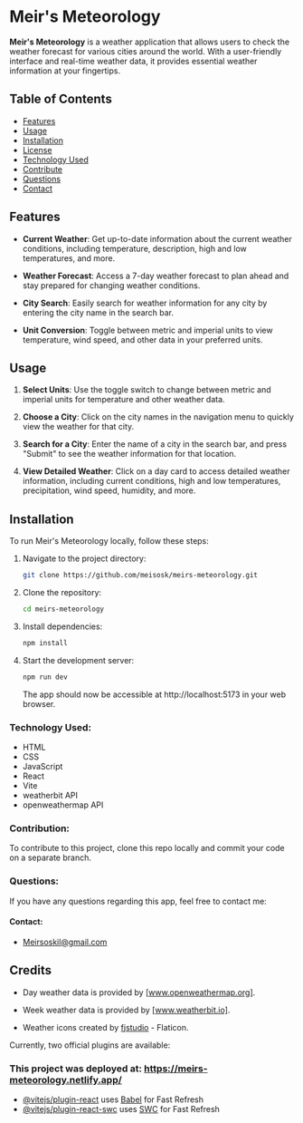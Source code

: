 # Meir's Meteorology

**Meir's Meteorology** is a weather application that allows users to check the weather forecast for various cities around the world. With a user-friendly interface and real-time weather data, it provides essential weather information at your fingertips.

## Table of Contents

- [Features](#Features)
- [Usage](#Usage)
- [Installation](#installation)
- [License](#license)
- [Technology Used](#technology-used)
- [Contribute](#contribute)
- [Questions](#questions)
- [Contact](#contact)

## Features

- **Current Weather**: Get up-to-date information about the current weather conditions, including temperature, description, high and low temperatures, and more.

- **Weather Forecast**: Access a 7-day weather forecast to plan ahead and stay prepared for changing weather conditions.

- **City Search**: Easily search for weather information for any city by entering the city name in the search bar.

- **Unit Conversion**: Toggle between metric and imperial units to view temperature, wind speed, and other data in your preferred units.

## Usage

1. **Select Units**: Use the toggle switch to change between metric and imperial units for temperature and other weather data.

2. **Choose a City**: Click on the city names in the navigation menu to quickly view the weather for that city.

3. **Search for a City**: Enter the name of a city in the search bar, and press "Submit" to see the weather information for that location.

4. **View Detailed Weather**: Click on a day card to access detailed weather information, including current conditions, high and low temperatures, precipitation, wind speed, humidity, and more.

## Installation

To run Meir's Meteorology locally, follow these steps:

1. Navigate to the project directory:

   ```bash
   git clone https://github.com/meisosk/meirs-meteorology.git
   ```

2. Clone the repository:

   ```bash
   cd meirs-meteorology
   ```

3. Install dependencies:

   ```bash
   npm install
   ```

4. Start the development server:

   ```bash
   npm run dev
   ```

   The app should now be accessible at http://localhost:5173 in your web browser.

### Technology Used:

- HTML
- CSS
- JavaScript
- React
- Vite
- weatherbit API
- openweathermap API

### Contribution:

To contribute to this project, clone this repo locally and commit your code on a separate branch.

### Questions:

If you have any questions regarding this app, feel free to contact me:

#### Contact:

- Meirsoskil@gmail.com

## Credits

- Day weather data is provided by [www.openweathermap.org].
- Week weather data is provided by [www.weatherbit.io].

- Weather icons created by [fjstudio](https://www.flaticon.com/free-icons/weather) - Flaticon.

Currently, two official plugins are available:

### This project was deployed at: https://meirs-meteorology.netlify.app/

- [@vitejs/plugin-react](https://github.com/vitejs/vite-plugin-react/blob/main/packages/plugin-react/README.md) uses [Babel](https://babeljs.io/) for Fast Refresh
- [@vitejs/plugin-react-swc](https://github.com/vitejs/vite-plugin-react-swc) uses [SWC](https://swc.rs/) for Fast Refresh
